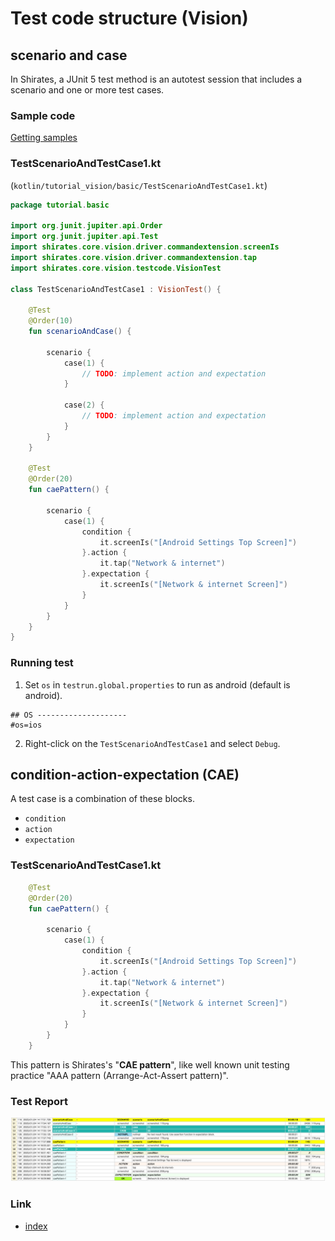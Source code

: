 # Test code structure (Vision)

## scenario and case

In Shirates, a JUnit 5 test method is an autotest session that includes a scenario and one or more test cases.

### Sample code

[Getting samples](../../getting_samples.md)

### TestScenarioAndTestCase1.kt

(`kotlin/tutorial_vision/basic/TestScenarioAndTestCase1.kt`)

```kotlin
package tutorial.basic

import org.junit.jupiter.api.Order
import org.junit.jupiter.api.Test
import shirates.core.vision.driver.commandextension.screenIs
import shirates.core.vision.driver.commandextension.tap
import shirates.core.vision.testcode.VisionTest

class TestScenarioAndTestCase1 : VisionTest() {

    @Test
    @Order(10)
    fun scenarioAndCase() {

        scenario {
            case(1) {
                // TODO: implement action and expectation
            }

            case(2) {
                // TODO: implement action and expectation
            }
        }
    }

    @Test
    @Order(20)
    fun caePattern() {

        scenario {
            case(1) {
                condition {
                    it.screenIs("[Android Settings Top Screen]")
                }.action {
                    it.tap("Network & internet")
                }.expectation {
                    it.screenIs("[Network & internet Screen]")
                }
            }
        }
    }
}
```

### Running test

1. Set `os` in `testrun.global.properties` to run as android (default is android).

```properties
## OS --------------------
#os=ios
```

2. Right-click on the `TestScenarioAndTestCase1` and select `Debug`.

## condition-action-expectation (CAE)

A test case is a combination of these blocks.

- `condition`
- `action`
- `expectation`

### TestScenarioAndTestCase1.kt

```kotlin
    @Test
    @Order(20)
    fun caePattern() {

        scenario {
            case(1) {
                condition {
                    it.screenIs("[Android Settings Top Screen]")
                }.action {
                    it.tap("Network & internet")
                }.expectation {
                    it.screenIs("[Network & internet Screen]")
                }
            }
        }
    }
```

This pattern is Shirates's "**CAE pattern**", like well known unit testing practice "AAA pattern (Arrange-Act-Assert
pattern)".

### Test Report

![cae1](../../basic/_images/cae1.png)

### Link

- [index](../../../index.md)
